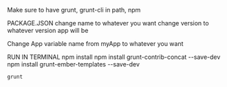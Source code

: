 Make sure to have grunt, grunt-cli in path, npm

PACKAGE.JSON
    change name to whatever you want
    change version to whatever version app will be

Change App variable name from myApp to whatever you want

RUN IN TERMINAL
    npm install
    npm install grunt-contrib-concat --save-dev
    npm install grunt-ember-templates --save-dev

    grunt